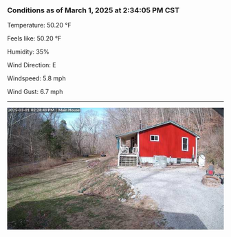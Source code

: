 ### Conditions as of March 1, 2025 at 2:34:05 PM CST 

Temperature: 50.20 &deg;F

Feels like: 50.20 &deg;F

Humidity: 35%

Wind Direction: E

Windspeed: 5.8 mph

Wind Gust: 6.7 mph

---

<img src="./images/latest.jpeg"/>

